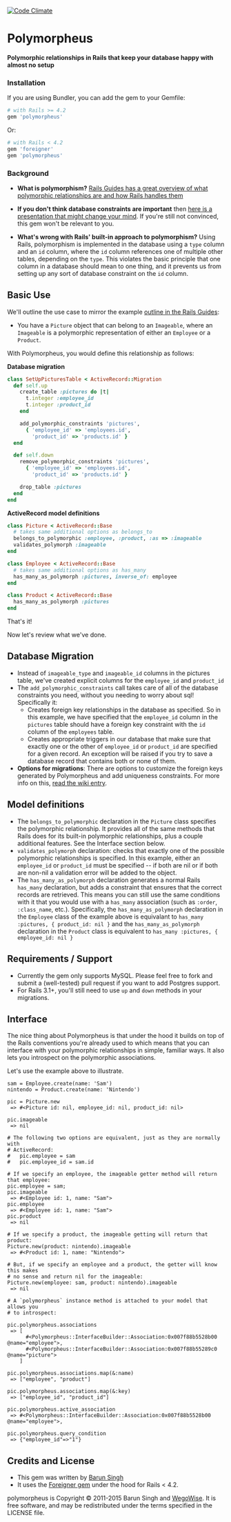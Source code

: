 [![Code Climate](https://codeclimate.com/github/wegowise/polymorpheus.png)](https://codeclimate.com/github/wegowise/polymorpheus)

# Polymorpheus
**Polymorphic relationships in Rails that keep your database happy with almost
no setup**

### Installation

If you are using Bundler, you can add the gem to your Gemfile:

```ruby
# with Rails >= 4.2
gem 'polymorpheus'
```

Or:

```ruby
# with Rails < 4.2
gem 'foreigner'
gem 'polymorpheus'
```

### Background
* **What is polymorphism?** [Rails Guides has a great overview of what
  polymorphic relationships are and how Rails handles them](
  http://guides.rubyonrails.org/association_basics.html#polymorphic-associations)

* **If you don't think database constraints are important** then [here is a
  presentation that might change your mind](
  http://bostonrb.org/presentations/databases-constraints-polymorphism). If
  you're still not convinced, this gem won't be relevant to you.

* **What's wrong with Rails' built-in approach to polymorphism?** Using Rails,
  polymorphism is implemented in the database using a `type` column and an `id`
  column, where the `id` column references one of multiple other tables,
  depending on the `type`. This violates the basic principle that one column in
  a database should mean to one thing, and it prevents us from setting up any
  sort of database constraint on the `id` column.


## Basic Use

We'll outline the use case to mirror the example [outline in the Rails Guides](
http://guides.rubyonrails.org/association_basics.html#polymorphic-associations):

* You have a `Picture` object that can belong to an `Imageable`, where an
  `Imageable` is a polymorphic representation of either an `Employee` or a
  `Product`.

With Polymorpheus, you would define this relationship as follows:

**Database migration**

```ruby
class SetUpPicturesTable < ActiveRecord::Migration
  def self.up
    create_table :pictures do |t|
      t.integer :employee_id
      t.integer :product_id
    end

    add_polymorphic_constraints 'pictures',
      { 'employee_id' => 'employees.id',
        'product_id' => 'products.id' }
  end

  def self.down
    remove_polymorphic_constraints 'pictures',
      { 'employee_id' => 'employees.id',
        'product_id' => 'products.id' }

    drop_table :pictures
  end
end
```

**ActiveRecord model definitions**

```ruby
class Picture < ActiveRecord::Base
  # takes same additional options as belongs_to
  belongs_to_polymorphic :employee, :product, :as => :imageable
  validates_polymorph :imageable
end

class Employee < ActiveRecord::Base
  # takes same additional options as has_many
  has_many_as_polymorph :pictures, inverse_of: employee
end

class Product < ActiveRecord::Base
  has_many_as_polymorph :pictures
end
```

That's it!

Now let's review what we've done.


## Database Migration

* Instead of `imageable_type` and `imageable_id` columns in the pictures table,
  we've created explicit columns for the `employee_id` and `product_id`
* The `add_polymorphic_constraints` call takes care of all of the database
  constraints you need, without you needing to worry about sql! Specifically it:
  * Creates foreign key relationships in the database as specified. So in this
    example, we have specified that the `employee_id` column in the `pictures`
    table should have a foreign key constraint with the `id` column of the
    `employees` table.
  * Creates appropriate triggers in our database that make sure that exactly one
    or the other of `employee_id` or `product_id` are specified for a given
    record. An exception will be raised if you try to save a database record
    that contains both or none of them.
* **Options for migrations**: There are options to customize the foreign keys
  generated by Polymorpheus and add uniqueness constraints. For more info
  on this, [read the wiki entry](https://github.com/wegowise/polymorpheus/wiki/Migration-options).

## Model definitions

* The `belongs_to_polymorphic` declaration in the `Picture` class specifies the
  polymorphic relationship. It provides all of the same methods that Rails does
  for its built-in polymorphic relationships, plus a couple additional features.
  See the Interface section below.
* `validates_polymorph` declaration: checks that exactly one of the possible
  polymorphic relationships is specified. In this example, either an
  `employee_id` or `product_id` must be specified -- if both are nil or if both
  are non-nil a validation error will be added to the object.
* The `has_many_as_polymorph` declaration generates a normal Rails `has_many`
  declaration, but adds a constraint that ensures that the correct records are
  retrieved. This means you can still use the same conditions with it that you
  would use with a `has_many` association (such as `:order`, `:class_name`,
  etc.). Specifically, the `has_many_as_polymorph` declaration in the `Employee`
  class of the example above is equivalant to
  `has_many :pictures, { product_id: nil }`
  and the `has_many_as_polymorph` declaration in the `Product` class is
  equivalent to `has_many :pictures, { employee_id: nil }`

## Requirements / Support

* Currently the gem only supports MySQL. Please feel free to fork and submit a
  (well-tested) pull request if you want to add Postgres support.
* For Rails 3.1+, you'll still need to use `up` and `down` methods in your
  migrations.

## Interface

The nice thing about Polymorpheus is that under the hood it builds on top of the
Rails conventions you're already used to which means that you can interface with
your polymorphic relationships in simple, familiar ways. It also lets you
introspect on the polymorphic associations.

Let's use the example above to illustrate.

```
sam = Employee.create(name: 'Sam')
nintendo = Product.create(name: 'Nintendo')

pic = Picture.new
 => #<Picture id: nil, employee_id: nil, product_id: nil>

pic.imageable
 => nil

# The following two options are equivalent, just as they are normally with
# ActiveRecord:
#   pic.employee = sam
#   pic.employee_id = sam.id

# If we specify an employee, the imageable getter method will return that employee:
pic.employee = sam;
pic.imageable
 => #<Employee id: 1, name: "Sam">
pic.employee
 => #<Employee id: 1, name: "Sam">
pic.product
 => nil

# If we specify a product, the imageable getting will return that product:
Picture.new(product: nintendo).imageable
 => #<Product id: 1, name: "Nintendo">

# But, if we specify an employee and a product, the getter will know this makes
# no sense and return nil for the imageable:
Picture.new(employee: sam, product: nintendo).imageable
 => nil

# A `polymorpheus` instance method is attached to your model that allows you
# to introspect:

pic.polymorpheus.associations
 => [
      #<Polymorpheus::InterfaceBuilder::Association:0x007f88b5528b00 @name="employee">,
      #<Polymorpheus::InterfaceBuilder::Association:0x007f88b55289c0 @name="picture">
    ]

pic.polymorpheus.associations.map(&:name)
 => ["employee", "product"]

pic.polymorpheus.associations.map(&:key)
 => ["employee_id", "product_id"]

pic.polymorpheus.active_association
 => #<Polymorpheus::InterfaceBuilder::Association:0x007f88b5528b00 @name="employee">,

pic.polymorpheus.query_condition
 => {"employee_id"=>"1"}
```

## Credits and License

* This gem was written by [Barun Singh](https://github.com/barunio)
* It uses the [Foreigner gem](https://github.com/matthuhiggins/foreigner) under
  the hood for Rails < 4.2.

polymorpheus is Copyright © 2011-2015 Barun Singh and [WegoWise](
http://wegowise.com). It is free software, and may be redistributed under the
terms specified in the LICENSE file.

